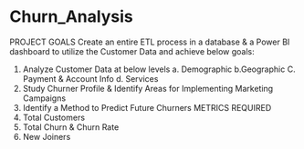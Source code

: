 # Churn_Analysis
PROJECT GOALS
Create an entire ETL process in a database & a Power BI dashboard to utilize the Customer Data and achieve below goals:
1. Analyze Customer Data at below levels
a. Demographic
b.Geographic
C. Payment & Account Info
d. Services
2. Study Churner Profile & Identify Areas for Implementing Marketing Campaigns
3. Identify a Method to Predict Future Churners
METRICS REQUIRED
1. Total Customers
2. Total Churn & Churn Rate
3. New Joiners


